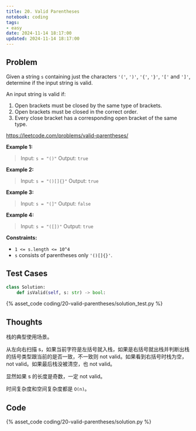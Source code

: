 ```yaml
---
title: 20. Valid Parentheses
notebook: coding
tags:
- easy
date: 2024-11-14 18:17:00
updated: 2024-11-14 18:17:00
---
```

## Problem

Given a string `s` containing just the characters `'('`, `')'`, `'{'`, `'}'`, `'['` and `']'`, determine if the input string is valid.

An input string is valid if:

1. Open brackets must be closed by the same type of brackets.
2. Open brackets must be closed in the correct order.
3. Every close bracket has a corresponding open bracket of the same type.

<https://leetcode.com/problems/valid-parentheses/>

**Example 1:**

> Input: `s = "()"`
> Output: `true`

**Example 2:**

> Input: `s = "()[]{}"`
> Output: `true`

**Example 3:**

> Input: `s = "(]"`
> Output: `false`

**Example 4:**

> Input: `s = "([])"`
> Output: `true`

**Constraints:**

- `1 <= s.length <= 10^4`
- `s` consists of parentheses only `'()[]{}'`.

## Test Cases

``` python
class Solution:
    def isValid(self, s: str) -> bool:
```

{% asset_code coding/20-valid-parentheses/solution_test.py %}

## Thoughts

栈的典型使用场景。

从左向右扫描 s，如果当前字符是左括号就入栈，如果是右括号就出栈并判断出栈的括号类型跟当前的是否一致，不一致则 not valid。如果看到右括号时栈为空，not valid。如果最后栈没被清空，也 not valid。

显然如果 s 的长度是奇数，一定 not valid。

时间复杂度和空间复杂度都是 `O(n)`。

## Code

{% asset_code coding/20-valid-parentheses/solution.py %}
